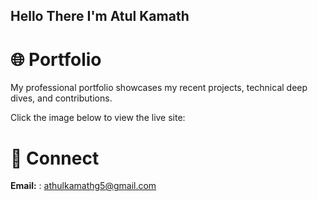 ## Hello There I'm Atul Kamath



# 🌐 Portfolio

My professional portfolio showcases my recent projects, technical deep dives, and contributions.

Click the image below to view the live site:

[](https://kamath.app)


# 🤝 Connect

**Email:** : [athulkamathg5@gmail.com](athulkamathg5@gmail.com)




